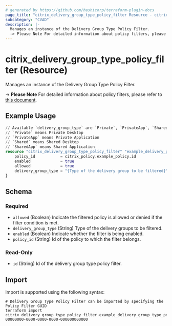 ```yaml
---
# generated by https://github.com/hashicorp/terraform-plugin-docs
page_title: "citrix_delivery_group_type_policy_filter Resource - citrix"
subcategory: "CVAD"
description: |-
  Manages an instance of the Delivery Group Type Policy Filter.
  -> Please Note For detailed information about policy filters, please refer to this document https://github.com/citrix/terraform-provider-citrix/blob/main/internal/daas/policies/policy_set_resource.md.
---
```


# citrix_delivery_group_type_policy_filter (Resource)

Manages an instance of the Delivery Group Type Policy Filter.

 -> **Please Note** For detailed information about policy filters, please refer to [this document](https://github.com/citrix/terraform-provider-citrix/blob/main/internal/daas/policies/policy_set_resource.md).

## Example Usage

```terraform
// Available `delivery_group_type` are `Private`, `PrivateApp`, `Shared`, `SharedApp`
// `Private` means Private Desktop
// `PrivateApp` means Private Application
// `Shared` means Shared Desktop
// `SharedApp` means Shared Application
resource "citrix_delivery_group_type_policy_filter" "example_delivery_group_type_policy_filter" {
    policy_id           = citrix_policy.example_policy.id
    enabled             = true
    allowed             = true
    delivery_group_type = "{Type of the delivery group to be filtered}"
}
```

<!-- schema generated by tfplugindocs -->
## Schema

### Required

- `allowed` (Boolean) Indicate the filtered policy is allowed or denied if the filter condition is met.
- `delivery_group_type` (String) Type of the delivery groups to be filtered.
- `enabled` (Boolean) Indicate whether the filter is being enabled.
- `policy_id` (String) Id of the policy to which the filter belongs.

### Read-Only

- `id` (String) Id of the delivery group type policy filter.

## Import

Import is supported using the following syntax:

```shell
# Delivery Group Type Policy Filter can be imported by specifying the Policy Filter GUID
terraform import citrix_delivery_group_type_policy_filter.example_delivery_group_type_policy_filter 00000000-0000-0000-0000-000000000000
```